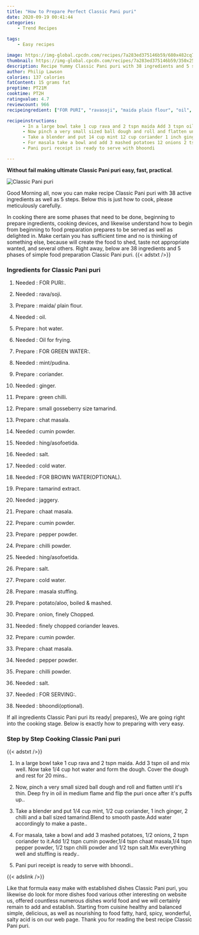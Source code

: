 ```yaml
---
title: "How to Prepare Perfect Classic Pani puri"
date: 2020-09-19 00:41:44
categories:
    - Trend Recipes
    
tags:
    - Easy recipes

image: https://img-global.cpcdn.com/recipes/7a283ed375146b59/680x482cq70/classic-pani-puri-recipe-main-photo.jpg
thumbnail: https://img-global.cpcdn.com/recipes/7a283ed375146b59/350x250cq70/classic-pani-puri-recipe-main-photo.jpg
description: Recipe Yummy Classic Pani puri with 38 ingredients and 5 stages of easy cooking.
author: Philip Lawson
calories: 137 calories
fatContent: 15 grams fat
preptime: PT21M
cooktime: PT2H
ratingvalue: 4.7
reviewcount: 966
recipeingredient: ["FOR PURI", "ravasoji", "maida plain flour", "oil", "hot water", "Oil for frying", "FOR GREEN WATER", "mintpudina", "coriander", "ginger", "green chilli", "small gosseberry size tamarind", "chat masala", "cumin powder", "hingasofoetida", "salt", "cold water", "FOR BROWN WATEROPTIONAL", "tamarind extract", "jaggery", "chaat masala", "cumin powder", "pepper powder", "chilli powder", "hingasofoetida", "salt", "cold water", "masala stuffing", "potatoaloo boiled  mashed", "onion finely Chopped", "finely chopped coriander leaves", "cumin powder", "chaat masala", "pepper powder", "chilli powder", "salt", "FOR SERVING", "bhoondioptional"]

recipeinstructions: 
      - In a large bowl take 1 cup rava and 2 tspn maida Add 3 tspn oil and mix well Now take 14 cup hot water and form the dough Cover the dough and rest for 20 mins 
      - Now pinch a very small sized ball dough and roll and flatten until its thin Deep fry in oil in medium flame and flip the puri once after its puffs up 
      - Take a blender and put 14 cup mint 12 cup coriander 1 inch ginger 2 chilli and a ball sized tamarindBlend to smooth pasteAdd water accordingly to make a paste 
      - For masala take a bowl and add 3 mashed potatoes 12 onions 2 tspn coriander to itAdd 12 tspn cumin powder14 tspn chaat masala14 tspn pepper powder 12 tspn chilli powder and 12 tspn saltMix everything well and stuffing is ready 
      - Pani puri receipt is ready to serve with bhoondi

---
```




**Without fail making ultimate Classic Pani puri easy, fast, practical**. 


![Classic Pani puri](https://img-global.cpcdn.com/recipes/7a283ed375146b59/680x482cq70/classic-pani-puri-recipe-main-photo.jpg "Classic Pani puri")




Good Morning all, now you can make recipe Classic Pani puri with 38 active ingredients as well as 5 steps. Below this is just how to cook, please meticulously carefully.

In cooking there are some phases that need to be done, beginning to prepare ingredients, cooking devices, and likewise understand how to begin from beginning to food preparation prepares to be served as well as delighted in. Make certain you has sufficient time and no is thinking of something else, because will create the food to shed, taste not appropriate wanted, and several others. Right away, below are 38 ingredients and 5 phases of simple food preparation Classic Pani puri.
{{< adstxt />}}

### Ingredients for Classic Pani puri


1. Needed  : FOR PURI:.

1. Needed  : rava/soji.

1. Prepare  : maida/ plain flour.

1. Needed  : oil.

1. Prepare  : hot water.

1. Needed  : Oil for frying.

1. Prepare  : FOR GREEN WATER:.

1. Needed  : mint/pudina.

1. Prepare  : coriander.

1. Needed  : ginger.

1. Prepare  : green chilli.

1. Prepare  : small gosseberry size tamarind.

1. Prepare  : chat masala.

1. Needed  : cumin powder.

1. Needed  : hing/asofoetida.

1. Needed  : salt.

1. Needed  : cold water.

1. Needed  : FOR BROWN WATER(OPTIONAL).

1. Prepare  : tamarind extract.

1. Needed  : jaggery.

1. Prepare  : chaat masala.

1. Prepare  : cumin powder.

1. Prepare  : pepper powder.

1. Prepare  : chilli powder.

1. Needed  : hing/asofoetida.

1. Prepare  : salt.

1. Prepare  : cold water.

1. Prepare  : masala stuffing.

1. Prepare  : potato/aloo, boiled &amp; mashed.

1. Prepare  : onion, finely Chopped.

1. Needed  : finely chopped coriander leaves.

1. Prepare  : cumin powder.

1. Prepare  : chaat masala.

1. Needed  : pepper powder.

1. Prepare  : chilli powder.

1. Needed  : salt.

1. Needed  : FOR SERVING:.

1. Needed  : bhoondi(optional).



If all ingredients Classic Pani puri its ready| prepares}, We are going right into the cooking stage. Below is exactly how to preparing with very easy.

### Step by Step Cooking Classic Pani puri

{{< adstxt />}}


1. In a large bowl take 1 cup rava and 2 tspn maida. Add 3 tspn oil and mix well. Now take 1/4 cup hot water and form the dough. Cover the dough and rest for 20 mins..



1. Now, pinch a very small sized ball dough and roll and flatten until it&#39;s thin. Deep fry in oil in medium flame and flip the puri once after it&#39;s puffs up..



1. Take a blender and put 1/4 cup mint, 1/2 cup coriander, 1 inch ginger, 2 chilli and a ball sized tamarind.Blend to smooth paste.Add water accordingly to make a paste..



1. For masala, take a bowl and add 3 mashed potatoes, 1/2 onions, 2 tspn coriander to it.Add 1/2 tspn cumin powder,1/4 tspn chaat masala,1/4 tspn pepper powder, 1/2 tspn chilli powder and 1/2 tspn salt.Mix everything well and stuffing is ready..



1. Pani puri receipt is ready to serve with bhoondi..





{{< adslink />}}

Like that formula easy make with established dishes Classic Pani puri, you likewise do look for more dishes food various other interesting on website us, offered countless numerous dishes world food and we will certainly remain to add and establish. Starting from cuisine healthy and balanced simple, delicious, as well as nourishing to food fatty, hard, spicy, wonderful, salty acid is on our web page. Thank you for reading the best recipe Classic Pani puri.

